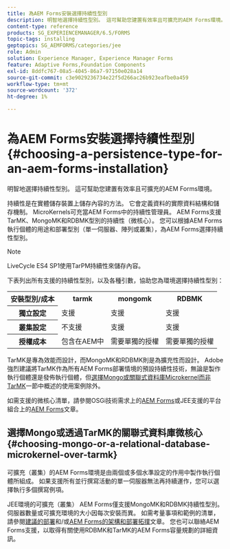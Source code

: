 ```yaml
---
title: 為AEM Forms安裝選擇持續性型別
description: 明智地選擇持續性型別。 這可幫助您建置有效率且可擴充的AEM Forms環境。
content-type: reference
products: SG_EXPERIENCEMANAGER/6.5/FORMS
topic-tags: installing
geptopics: SG_AEMFORMS/categories/jee
role: Admin
solution: Experience Manager, Experience Manager Forms
feature: Adaptive Forms,Foundation Components
exl-id: 8ddfc767-08a5-4045-86a7-97150e028a14
source-git-commit: c3e9029236734e22f5d266ac26b923eafbe0a459
workflow-type: tm+mt
source-wordcount: '372'
ht-degree: 1%

---
```


# 為AEM Forms安裝選擇持續性型別 {#choosing-a-persistence-type-for-an-aem-forms-installation}

明智地選擇持續性型別。 這可幫助您建置有效率且可擴充的AEM Forms環境。

持續性是在實體儲存裝置上儲存內容的方法。 它會定義資料的實際資料結構和儲存機制。 MicroKernels可充當AEM Forms中的持續性管理員。 AEM Forms支援TarMK、MongoMK和RDBMK型別的持續性（微核心）。 您可以根據AEM Forms執行個體的用途和部署型別（單一伺服器、陣列或叢集），為AEM Forms選擇持續性型別。

>[!NOTE]
>
>LiveCycle ES4 SP1使用TarPM持續性來儲存內容。

下表列出所有支援的持續性型別，以及各種引數，協助您為環境選擇持續性型別：

<table>
 <tbody>
  <tr>
   <th><strong>安裝型別/成本</strong></th>
   <th><strong>tarmk</strong></th>
   <th><strong>mongomk</strong></th>
   <th><strong>RDBMK</strong></th>
  </tr>
  <tr>
   <th><strong>獨立設定</strong></th>
   <td>支援<br /> </td>
   <td>支援</td>
   <td>支援</td>
  </tr>
  <tr>
   <th><strong>叢集設定</strong></th>
   <td>不支援</td>
   <td>支援</td>
   <td>支援</td>
  </tr>
  <tr>
   <th><strong>授權成本</strong></th>
   <td>包含在AEM中 </td>
   <td>需要單獨的授權</td>
   <td>需要單獨的授權</td>
  </tr>
 </tbody>
</table>

TarMK是專為效能而設計，而MongoMK和RDBMK則是為擴充性而設計。 Adobe強烈建議將TarMK作為所有AEM Forms部署情境的預設持續性技術，無論是製作執行個體還是發佈執行個體，但[選擇Mongo或關聯式資料庫Microkernel而非TarMK](#p-choosing-mongo-or-a-relational-database-microkernel-over-tarmk-p)一節中概述的使用案例除外。

如需支援的微核心清單，請參閱OSGi技術需求上的[AEM Forms](/help/sites-deploying/technical-requirements.md)或JEE支援的平台組合上的[AEM Forms](/help/forms/using/aem-forms-jee-supported-platforms.md)文章。

## 選擇Mongo或透過TarMK的關聯式資料庫微核心 {#choosing-mongo-or-a-relational-database-microkernel-over-tarmk}

可擴充（叢集）的AEM Forms環境是由兩個或多個水準設定的作用中製作執行個體所組成。 如果支援所有並行撰寫活動的單一伺服器無法再持續運作，您可以選擇執行多個撰寫例項。

JEE環境的可擴充（叢集） AEM Forms僅支援MongoMK和RDBMK持續性型別。 伺服器數量或可擴充環境的大小因每次安裝而異。 如需考量事項和範例的清單，請參閱[建議的部署](/help/sites-deploying/recommended-deploys.md)和/或[AEM Forms的架構和部署拓撲](/help/forms/using/aem-forms-architecture-deployment.md)文章。 您也可以聯絡AEM Forms支援，以取得有關使用RDBMK和TarMK的AEM Forms容量規劃的詳細資訊。
